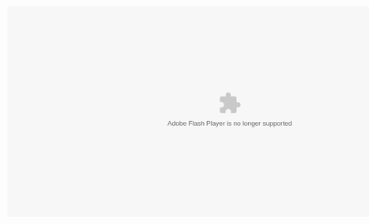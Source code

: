 
<object classid="clsid:d27cdb6e-ae6d-11cf-96b8-444553540000" 
codebase="http://fpdownload.macromedia.com/pub/shockwave/cabs/flash/swflash.cab#version=6,0,0,0" 
width="900" height="425" id="map/map" align="top"><param name="allowScriptAccess" value="always" />
<param name="movie" value="http://mtzm-map01.info/?colors=cce5a20b30ad0ebdf81266ce071abdb7edce8346&id=98362&busMod=
P&name=Microchip&nameUrl=http%3A%2F%2F&zoomFactor=1&centX=0&centY=24%2E1414&ct=10&grid=1&shad=1&qrc=0&items=3&descr0=New%20
Delhi&country0=India&url0=http://www.maxsong.us/blog/bangkok/&lon0=77%2E224&lat0=28%2E636&lx0=%2D151%2E5&ly0=%2D171%2E7
&showTime0=1&tzID0=Asia%7CKolkata&descr1=Bangkok&country1=Thailand&url1=&lon1=100%2E501&lat1=13%2E754&lx1=%2D141&ly1=%2
D206%2E6&showTime1=1&tzID1=Asia%7CBangkok&descr2=Chandler%2C%20AZ&country2=United%20States&url2=&lon2=%2D111%2E841&la
t2=33%2E306&lx2=%2D161%2E5&ly2=%2D109%2E7&showTime2=1&tzID2=America%7CPhoenix&" /><param name="loop" value="false" /
><param name="menu" value="false" /><param name="quality" value="high" /><param name="salign" value="t" /><param n
ame="bgcolor" value="#E9E9FF" /><embed src="http://mtzm-map01.info/?colors=cce5a20b30ad0ebdf81266ce071abdb7edce834
6&id=98362&busMod=P&name=Microchip&nameUrl=http%3A%2F%2F&zoomFactor=1&centX=0&centY=24%2E1414&ct=10&grid=1&shad=
1&qrc=0&items=3&descr0=New%20Delhi&country0=India&url0=http://www.maxsong.us/blog/bangkok/&lon0=77%2E224&lat0=28
%2E636&lx0=%2D151%2E5&ly0=%2D171%2E7&showTime0=1&tzID0=Asia%7CKolkata&descr1=Bangkok&country1=Thailand&url1=&lon
1=100%2E501&lat1=13%2E754&lx1=%2D141&ly1=%2D206%2E6&showTime1=1&tzID1=Asia%7CBangkok&descr2=Chandler%2C%20AZ&cou
ntry2=United%20States&url2=&lon2=%2D111%2E841&lat2=33%2E306&lx2=%2D161%2E5&ly2=%2D109%2E7&showTime2=1&tzID2=Ameri
ca%7CPhoenix&" loop="false" menu="false" quality="high" salign="t" bgcolor="#E9E9FF" width="900" height="425" na
me="map/map" align="top" allowScriptAccess="always" type="application/x-shockwave-flash" pluginspage="http://ww
w.macromedia.com/go/getflashplayer" /></object>
